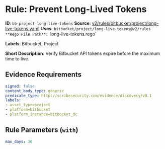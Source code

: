 # Rule: Prevent Long-Lived Tokens

**ID**: `bb-project-long-live-tokens`
**Source**: [v2/rules/bitbucket/project/long-live-tokens.yaml](https://github.com/scribe-public/sample-policies/v2/rules/bitbucket/project/long-live-tokens.yaml)
**Uses**: `bitbucket/project/long-live-tokens@v2/rules
**Rego File Path**: `long-live-tokens.rego`

**Labels**: Bitbucket, Project

**Short Description**: Verify Bitbucket API tokens expire before the maximum time to live.

## Evidence Requirements

```yaml
signed: false
content_body_type: generic
predicate_type: http://scribesecurity.com/evidence/discovery/v0.1
labels:
- asset_type=project
- platform=bitbucket
- platform_instance=bitbucket_dc
```
## Rule Parameters (`with`)

```yaml
max_days: 30
```
